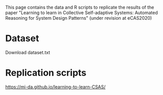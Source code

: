 This page contains the data and R scripts to replicate the results of the paper "Learning to learn in Collective Self-adaptive Systems: Automated Reasoning for System Design Patterns" (under revision at eCAS2020)

# Dataset
Download dataset.txt

# Replication scripts
https://mi-da.github.io/learning-to-learn-CSAS/
